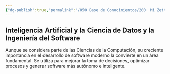 ```yaml
---
{"dg-publish":true,"permalink":"/050 Base de Conocimientos/200  Mi Zettelkasten/100 Docencia/IS1/2025/Clase 02 Introducción a la Ingeniería del Software/Zk Inteligencia Artificial y la Ciencia de Datos y la Ingeniería del Software/","tags":["ingenieríaDelSoftware"]}
---
```


## Inteligencia Artificial y la Ciencia de Datos y la Ingeniería del Software
Aunque se considera parte de las Ciencias de la Computación, su creciente importancia en el desarrollo de software moderno la convierte en un área fundamental. Se utiliza para mejorar la toma de decisiones, optimizar procesos y generar software más autónomo e inteligente.
